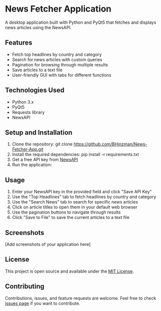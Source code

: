 # News Fetcher Application

A desktop application built with Python and PyQt5 that fetches and displays news articles using the NewsAPI.

## Features

- Fetch top headlines by country and category
- Search for news articles with custom queries
- Pagination for browsing through multiple results
- Save articles to a text file
- User-friendly GUI with tabs for different functions

## Technologies Used

- Python 3.x
- PyQt5
- Requests library
- NewsAPI

## Setup and Installation

1. Clone the repository:
   git clone https://github.com/BHinzman/News-Fetcher-App.git
2. Install the required dependencies:
   pip install -r requirements.txt
3. Get a free API key from [NewsAPI](https://newsapi.org/)
4. Run the application:

## Usage

1. Enter your NewsAPI key in the provided field and click "Save API Key"
2. Use the "Top Headlines" tab to fetch headlines by country and category
3. Use the "Search News" tab to search for specific news articles
4. Click on article titles to open them in your default web browser
5. Use the pagination buttons to navigate through results
6. Click "Save to File" to save the current articles to a text file

## Screenshots

[Add screenshots of your application here]

## License

This project is open source and available under the [MIT License](LICENSE).

## Contributing

Contributions, issues, and feature requests are welcome. Feel free to check [issues page](https://github.com/BHinzman/News-Fetcher-App/issues) if you want to contribute.
